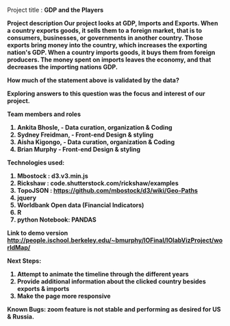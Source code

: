 Project title : <b>GDP and the Players<b>

<b>Project description</b>
Our project looks at GDP, Imports and Exports. When a country exports goods, it sells them to a foreign market, that is to consumers, businesses, or governments in another country. Those exports bring money into the country, which increases the exporting nation's GDP. When a country imports goods, it buys them from foreign producers. The money spent on imports leaves the economy, and that decreases the importing nations GDP. 

How much of the statement above is validated by the data? 

Exploring answers to this question was the focus and interest of our project. 

<b>Team members and roles</b>
 1. Ankita Bhosle, - Data curation, organization & Coding
 2. Sydney Freidman, - Front-end Design & styling
 3. Aisha Kigongo, - Data curation, organization & Coding
 4. Brian Murphy - Front-end Design & styling
 
<b>Technologies used:<b>
 1. Mbostock : d3.v3.min.js
 2.  Rickshaw : code.shutterstock.com/rickshaw/examples
 3. TopoJSON : https://github.com/mbostock/d3/wiki/Geo-Paths
 4. jquery
 5. Worldbank Open data (Financial Indicators)
 6. R
 7. python Notebook: PANDAS

<b>Link to demo version</b>
http://people.ischool.berkeley.edu/~bmurphy/IOFinal/IOlabVizProject/worldMap/

<b>Next Steps:</b>
 1. Attempt to animate the timeline through the different years
 2. Provide additional information about the clicked country besides exports & imports
 3. Make the page more responsive
 
<b>Known Bugs:</b>
zoom feature is not stable and performing as desired for US & Russia. 
 

